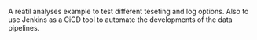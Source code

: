 A reatil analyses example to test different teseting and log options.
Also to use Jenkins as a CiCD tool to automate the developments of the data pipelines.